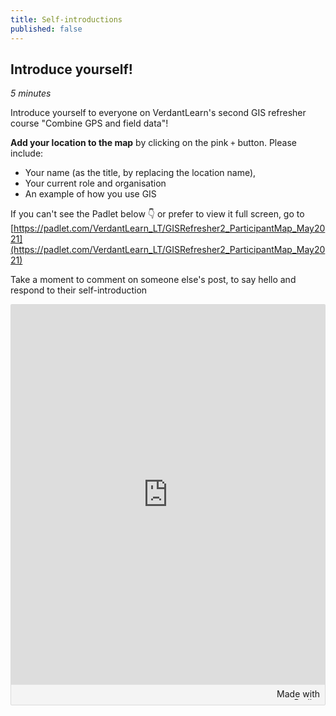 ```yaml
---
title: Self-introductions
published: false
---
```


## Introduce yourself!
*5 minutes*

Introduce yourself to everyone on VerdantLearn's second GIS refresher course "Combine GPS and field data"!

**Add your location to the map** by clicking on the pink `+` button.  Please include:
- Your name (as the title, by replacing the location name),
- Your current role and organisation
- An example of how you use GIS

If you can't see the Padlet below :point_down: or prefer to view it full screen, go to [https://padlet.com/VerdantLearn_LT/GISRefresher2_ParticipantMap_May2021](https://padlet.com/VerdantLearn_LT/GISRefresher2_ParticipantMap_May2021)

Take a moment to comment on someone else's post, to say hello and respond to their self-introduction

<div class="padlet-embed" style="border:1px solid rgba(0,0,0,0.1);border-radius:2px;box-sizing:border-box;overflow:hidden;position:relative;width:100%;background:#F4F4F4"><p style="padding:0;margin:0"><iframe src="https://padlet.com/embed/1d4tcxh2zre3huo9" frameborder="0" allow="camera;microphone;geolocation" style="width:100%;height:608px;display:block;padding:0;margin:0"></iframe></p><div style="padding:8px;text-align:right;margin:0;"><a href="https://padlet.com?ref=embed" style="padding:0;margin:0;border:none;display:block;line-height:1;height:16px" target="_blank"><img src="https://padlet.net/embeds/made_with_padlet.png" width="86" height="16" style="padding:0;margin:0;background:none;border:none;display:inline;box-shadow:none" alt="Made with Padlet"></a></div></div>